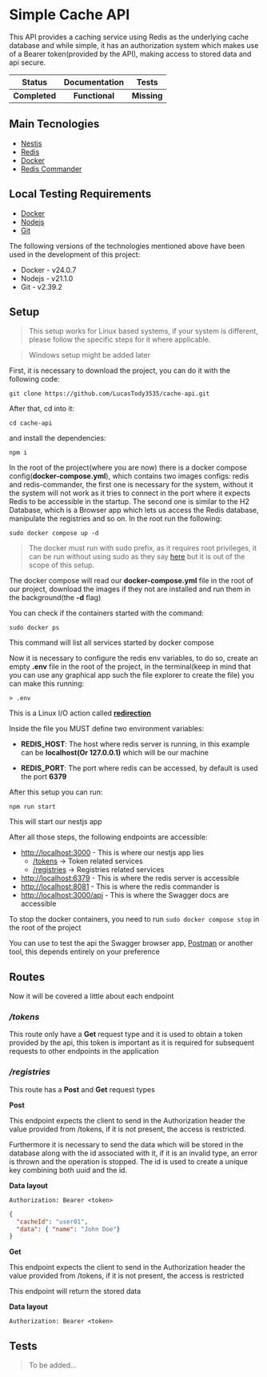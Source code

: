 # Simple Cache API

This API provides a caching service using Redis as the underlying cache database and while simple, it has an authorization system which makes use of a Bearer token(provided by the API), making access to stored data and api secure.

| Status | Documentation | Tests |
| :---: | :---: | :---: |
| **Completed** | **Functional** | **Missing** |

## Main Tecnologies

- [Nestjs](https://docs.nestjs.com)
- [Redis](https://redis.io/)
- [Docker](https://www.docker.com/)
- [Redis Commander](https://github.com/joeferner/redis-commander)

## Local Testing Requirements

- [Docker](https://docs.docker.com/engine/install/)
- [Nodejs](https://nodejs.org/en/download)
- [Git](https://git-scm.com/downloads)

The following versions of the technologies mentioned above have been used in the development of this project:

- Docker - v24.0.7
- Nodejs - v21.1.0
- Git - v2.39.2

## Setup

> This setup works for Linux based systems, if your system is different, please follow the specific steps for it where applicable.

> Windows setup might be added later

First, it is necessary to download the project, you can do it with the following code:

`git clone https://github.com/LucasTody3535/cache-api.git`

After that, cd into it:

`cd cache-api`

and install the dependencies:

`npm i`

In the root of the project(where you are now) there is a docker compose config(**docker-compose.yml**), which contains two images configs: redis and redis-commander, the first one is necessary for the system, without it the system will not work as it tries to connect in the port where it expects Redis to be accessible in the startup. The second one is similar to the H2 Database, which is a Browser app which lets us access the Redis database, manipulate the registries and so on. In the root run the following:

`sudo docker compose up -d`

> The docker must run with sudo prefix, as it requires root privileges, it can be run without using sudo as they say [here](https://docs.docker.com/engine/install/linux-postinstall/#manage-docker-as-a-non-root-user) but it is out of the scope of this setup.

The docker compose will read our **docker-compose.yml** file in the root of our project, download the images if they not are installed and run them in the background(the **-d** flag)

You can check if the containers started with the command:

`sudo docker ps`

This command will list all services started by docker compose

Now it is necessary to configure the redis env variables, to do so, create an empty **.env** file in the root of the project, in the terminal(keep in mind that you can use any graphical app such the file explorer to create the file) you can make this running:

`> .env`

This is a Linux I/O action called [**redirection**](https://tldp.org/LDP/abs/html/io-redirection.html)

Inside the file you MUST define two environment variables:

- **REDIS_HOST**: The host where redis server is running, in this example can be **localhost(Or 127.0.0.1)** which will be our machine

- **REDIS_PORT**: The port where redis can be accessed, by default is used the port **6379**

After this setup you can run:

`npm run start`

This will start our nestjs app

After all those steps, the following endpoints are accessible:

- [http://localhost:3000](http://localhost:3000) - This is where our nestjs app lies
  - [/tokens](http://localhost:3000/tokens) -> Token related services
  - [/registries](http://localhost:3000/registries) -> Registries related services
- [http://localhost:6379](http://localhost:6379) - This is where the redis server is accessible
- [http://localhost:8081](http://localhost:8081) - This is where the redis commander is
- [http://localhost:3000/api](http://localhost:3000/api) - This is where the Swagger docs are accessible

To stop the docker containers, you need to run `sudo docker compose stop` in the root of the project

You can use to test the api the Swagger browser app, [Postman](https://www.postman.com/) or another tool, this depends entirely on your preference

## Routes

Now it will be covered a little about each endpoint

### _**/tokens**_

This route only have a **Get** request type and it is used to obtain a token
provided by the api, this token is important as it is required for subsequent requests to other endpoints in the application

### _**/registries**_

This route has a **Post** and **Get** request types

**Post**

This endpoint expects the client to send in the Authorization header the value provided from /tokens, if it is not present, the access is restricted.

Furthermore it is necessary to send the data which will be stored in the database along with the id associated with it, if it is an invalid type, an error is thrown and the operation is stopped. The id is used to create a unique key
combining both uuid and the id.

**Data layout**

```http
Authorization: Bearer <token>
```

```json
{
  "cacheId": "user01",
  "data": { "name": "John Doe"}
}
```

**Get**

This endpoint expects the client to send in the Authorization header the value provided from /tokens, if it is not present, the access is restricted

This endpoint will return the stored data

**Data layout**

```http
Authorization: Bearer <token>
```

## Tests

> To be added...